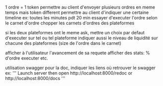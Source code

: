 

1 ordre = 1 token
permettre au client d'envoyer plusieurs ordres en meme temps mais token different
permettre au client d'indiquer une certaine timeline ex: toutes les minutes pdt 20 min essayer d'executer l'ordre selon le carnet d'ordre
chopper les carnets d'ordres des plateformes

si les deux plateformes ont le meme ask, mettre un choix par defaut d'executer sur tel ou tel plateforme
indiquer aussi le niveau de liquidité sur chacune des plateformes (size de l'ordre dans le carnet)

afficher à l'utilisateur l'avancement de sa requete
afficher des stats: % d'ordre executer etc.

utilisation swagger pour la doc, indiquer les liens où retrouver le swagger
ex: '''
Launch server then open http://localhost:8000/redoc or http://localhost:8000/docs
'''

